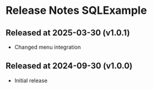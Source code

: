 # Release Notes SQLExample

## Released at 2025-03-30 (v1.0.1)

* Changed menu integration

## Released at 2024-09-30 (v1.0.0)

* Initial release